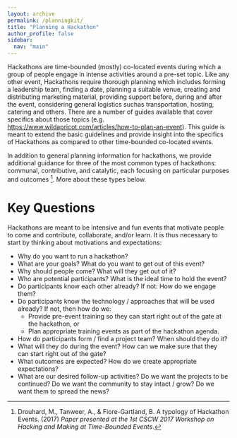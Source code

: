 ```yaml
---
layout: archive
permalink: /planningkit/
title: "Planning a Hackathon"
author_profile: false
sidebar:
  nav: "main"
---
```


<!-- {% include nav_list nav="foo" %} -->

<!-- Three common types of hackathons:
* Communal
* Contributive
* Catalytic -->
Hackathons are time-bounded (mostly) co-located events during which a group of people engage in intense activities around a pre-set topic. Like any other event, Hackathons require thorough planning which includes forming a leadership team, finding a date, planning a suitable venue, creating and distributing marketing material, providing support before, during and after the event, considering general logistics suchas transportation, hosting, catering and others. There are a number of guides available that cover specifics about those topics (e.g. https://www.wildapricot.com/articles/how-to-plan-an-event). This guide is meant to extend the basic guidelines and provide insight into the specifics of Hackathons as compared to other time-bounded co-located events.


In addition to general planning information for hackathons, we provide additional guidance for three of the most common types of hackathons: communal, contributive, and catalytic, each focusing on particular purposes and outcomes [^1].  More about these types below.

# Key Questions
Hackathons are meant to be intensive and fun events that motivate people to come and contribute, collaborate, and/or learn. It is thus necessary to start by thinking about motivations and expectations:
* Why do you want to run a hackathon?
* What are your goals? What do you want to get out of this event?
* Why should people come? What will they get out of it?
* Who are potential participants? What is the ideal time to hold the event?
* Do participants know each other already? If not: How do we engage them?
* Do participants know the technology / approaches that will be used already? If not, then how do we:
  * Provide pre-event training so they can start right out of the gate at the hackathon, or
  * Plan appropriate training events as part of the hackathon agenda.
* How do participants form / find a project team? When should they do it?
* What will they do during the event? How can we make sure that they can start right out of the gate?
* What outcomes are expected? How do we create appropriate expectations?
* What are our desired follow-up activities? Do we want the projects to be continued? Do we want the community to stay intact / grow? Do we want them to spread the news?

[^1]: Drouhard, M., Tanweer, A., & Fiore-Gartland, B.  A typology of Hackathon Events. (2017) <em>Paper presented at the 1st CSCW 2017 Workshop on Hacking and Making at Time-Bounded Events</em>.
